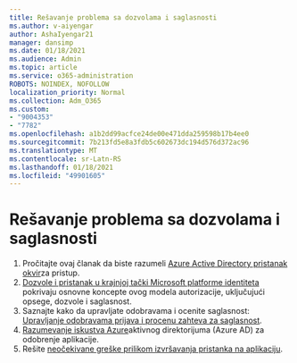```yaml
---
title: Rešavanje problema sa dozvolama i saglasnosti
ms.author: v-aiyengar
author: AshaIyengar21
manager: dansimp
ms.date: 01/18/2021
ms.audience: Admin
ms.topic: article
ms.service: o365-administration
ROBOTS: NOINDEX, NOFOLLOW
localization_priority: Normal
ms.collection: Adm_O365
ms.custom:
- "9004353"
- "7782"
ms.openlocfilehash: a1b2dd99acfce24de00e471dda259598b17b4ee0
ms.sourcegitcommit: 7b213fd5e8a3fdb5c602673dc194d576d372ac96
ms.translationtype: MT
ms.contentlocale: sr-Latn-RS
ms.lasthandoff: 01/18/2021
ms.locfileid: "49901605"
---
```

# <a name="troubleshoot-permissions-and-consents"></a>Rešavanje problema sa dozvolama i saglasnosti

1. Pročitajte ovaj članak da biste razumeli [Azure Active Directory pristanak okvir](https://docs.microsoft.com/azure/active-directory/develop/consent-framework)za pristup.
1. [Dozvole i pristanak u krajnjoj tački Microsoft platforme identiteta](https://docs.microsoft.com/azure/active-directory/develop/v2-permissions-and-consent) pokrivaju osnovne koncepte ovog modela autorizacije, uključujući opsege, dozvole i saglasnost.
1. Saznajte kako da upravljate odobravama i ocenite saglasnost: [Upravljanje odobravama prijava i procenu zahteva za saglasnost](https://docs.microsoft.com/azure/active-directory/manage-apps/manage-consent-requests#evaluating-a-request-for-tenant-wide-admin-consent).
1. [Razumevanje iskustva Azure](https://docs.microsoft.com/azure/active-directory/develop/application-consent-experience)aktivnog direktorijuma (Azure AD) za odobrenje aplikacije.
1. Rešite [neočekivane greške prilikom izvršavanja pristanka na aplikaciju](https://docs.microsoft.com/azure/active-directory/manage-apps/application-sign-in-unexpected-user-consent-error).
